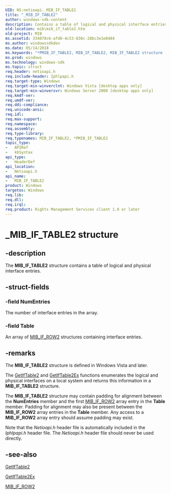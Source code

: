 ```yaml
---
UID: NS:netioapi._MIB_IF_TABLE2
title: "_MIB_IF_TABLE2"
author: windows-sdk-content
description: Contains a table of logical and physical interface entries.
old-location: mib\mib_if_table2.htm
old-project: MIB
ms.assetid: 334078c6-afd0-4c53-838c-28bc3e1e8484
ms.author: windowssdkdev
ms.date: 05/14/2018
ms.keywords: "*PMIB_IF_TABLE2, MIB_IF_TABLE2, MIB_IF_TABLE2 structure [MIB], PMIB_IF_TABLE2, PMIB_IF_TABLE2 structure pointer [MIB], _MIB_IF_TABLE2, mib.mib_if_table2, netioapi/MIB_IF_TABLE2, netioapi/PMIB_IF_TABLE2"
ms.prod: windows
ms.technology: windows-sdk
ms.topic: struct
req.header: netioapi.h
req.include-header: Iphlpapi.h
req.target-type: Windows
req.target-min-winverclnt: Windows Vista [desktop apps only]
req.target-min-winversvr: Windows Server 2008 [desktop apps only]
req.kmdf-ver: 
req.umdf-ver: 
req.ddi-compliance: 
req.unicode-ansi: 
req.idl: 
req.max-support: 
req.namespace: 
req.assembly: 
req.type-library: 
req.typenames: MIB_IF_TABLE2, *PMIB_IF_TABLE2
topic_type:
-	APIRef
-	kbSyntax
api_type:
-	HeaderDef
api_location:
-	Netioapi.h
api_name:
-	MIB_IF_TABLE2
product: Windows
targetos: Windows
req.lib: 
req.dll: 
req.irql: 
req.product: Rights Management Services client 1.0 or later
---
```


# _MIB_IF_TABLE2 structure


## -description


The 
<b>MIB_IF_TABLE2</b> structure contains a table of logical and physical interface entries.


## -struct-fields




### -field NumEntries

The number of interface entries in the array.


### -field Table

An array of 
<a href="https://msdn.microsoft.com/library/windows/hardware/ff559214">MIB_IF_ROW2</a> structures containing interface entries.


## -remarks



The <b>MIB_IF_TABLE2</b> structure is defined in Windows Vista and later. 

The <a href="https://msdn.microsoft.com/library/windows/hardware/ff552524">GetIfTable2</a> and <a href="https://msdn.microsoft.com/library/windows/hardware/ff552528">GetIfTable2Ex</a> functions enumerates the logical and physical interfaces on a local system and returns this information in a <b>MIB_IF_TABLE2</b> structure. 



The <b>MIB_IF_TABLE2</b> structure may contain padding for alignment between the <b>NumEntries</b> member and the first <a href="https://msdn.microsoft.com/library/windows/hardware/ff559214">MIB_IF_ROW2</a> array entry in the <b>Table</b> member. Padding for alignment may also be present between the <b>MIB_IF_ROW2</b> array entries in the <b>Table</b> member. Any access to a <b>MIB_IF_ROW2</b> array entry should assume  padding may exist. 



Note that the <i>Netioapi.h</i> header file is automatically included in the <i>Iphlpapi.h</i> header file. The  <i>Netioapi.h</i> header file should never be used directly.




## -see-also




<a href="https://msdn.microsoft.com/library/windows/hardware/ff552524">GetIfTable2</a>



<a href="https://msdn.microsoft.com/library/windows/hardware/ff552528">GetIfTable2Ex</a>



<a href="https://msdn.microsoft.com/library/windows/hardware/ff559214">MIB_IF_ROW2</a>
 

 

